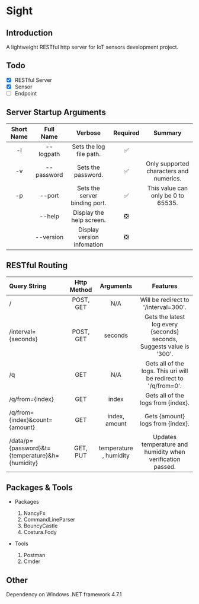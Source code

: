 ﻿# Sight 

## Introduction
A lightweight RESTful http server for IoT sensors development project.

## Todo
- [x] RESTful Server
- [x] Sensor
- [ ] Endpoint

## Server Startup Arguments
|Short Name|Full Name|Verbose|Required|Summary|
|:---:|:---:|:---:|:---:|:---:|
|-l|--logpath|Sets the log file path.|✅|  |
|-v|--password|Sets the password.|✅|Only supported characters and numerics.|
|-p|--port|Sets the server binding port.|✅|This value can only be 0 to 65535.
||--help|Display the help screen.|❎|
||--version|Display version infomation|❎|


## RESTful Routing

| Query String | Http Method | Arguments | Features |
|:---|:---:|:---:|:---:|
|/|POST, GET|  N/A | Will be redirect to '/interval=300'. |
|/interval=\{seconds}|POST, GET|  seconds | Gets the latest log every \{seconds} seconds, Suggests value is '300'. |
|/q|GET| N/A |Gets all of the logs. This uri will be redirect to '/q/from=0'.|
|/q/from=\{index} |GET| index |Gets all of the logs from \{index}.
|/q/from=\{index}&count=\{amount} |GET| index, amount |Gets \{amount} logs from \{index}.
|/data/p=\{password}&t=\{temperature}&h=\{humidity}|GET, PUT|temperature , humidity|Updates temperature and humidity when verification passed.

## Packages & Tools

- Packages
  1. NancyFx
  2. CommandLineParser
  3. BouncyCastle
  4. Costura.Fody

- Tools
  1. Postman
  2. Cmder

## Other
Dependency on Windows .NET framework 4.7.1
